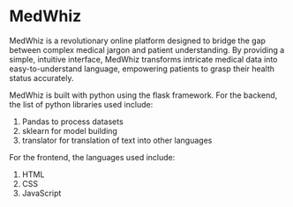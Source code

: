 # MedWhiz
MedWhiz is a revolutionary online platform designed to bridge the gap between complex medical jargon and patient understanding. By providing a simple, intuitive interface, MedWhiz transforms intricate medical data into easy-to-understand language, empowering patients to grasp their health status accurately.

MedWhiz is built with python using the flask framework.
For the backend, the list of python libraries used include:
1. Pandas to process datasets
2. sklearn for model building
3. translator for translation of text into other languages

For the frontend, the languages used include:
1. HTML
2. CSS
3. JavaScript
